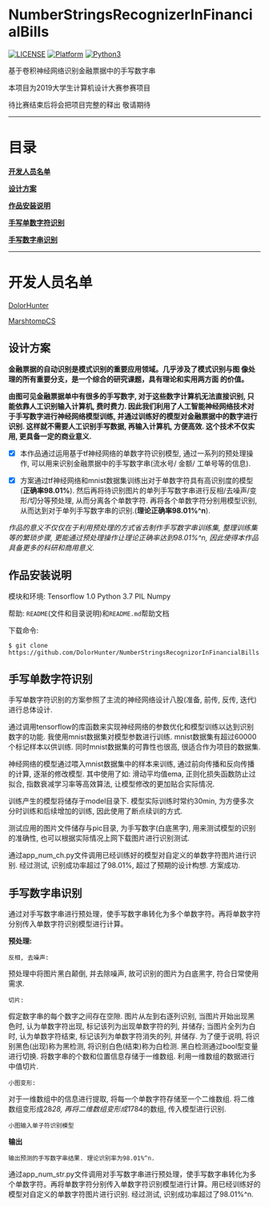 # NumberStringsRecognizerInFinancialBills

[![LICENSE](https://img.shields.io/badge/License-Apache--2.0-blue.svg)](LICENSE)
[![Platform](https://img.shields.io/badge/Platform-windows-lightgrey.svg)]()
[![Python3](https://img.shields.io/badge/Python-3-green.svg)]()

基于卷积神经网络识别金融票据中的手写数字串

本项目为2019大学生计算机设计大赛参赛项目

待比赛结束后将会把项目完整的释出 敬请期待

___________________________

# 目录

__[开发人员名单](#开发人员名单)__

__[设计方案](#设计方案)__

__[作品安装说明](#作品安装说明)__

__[手写单数字符识别](#手写单数字符识别)__

__[手写数字串识别](#手写数字串识别)__

_________________________________

# 开发人员名单

[DolorHunter](https://github.com/DolorHunter) 

[MarshtompCS](https://github.com/MarshtompCS)

## 设计方案

**金融票据的自动识别是模式识别的重要应用领域。几乎涉及了模式识别与图 像处理的所有重要分支，是一个综合的研究课题，具有理论和实用两方面
的价值。**

**由图可见金融票据单中有很多的手写数字, 对于这些数字计算机无法直接识别, 只能依靠人工识别输入计算机, 费时费力. 因此我们利用了人工智能神经网络技术对于手写数字进行神经网络模型训练, 并通过训练好的模型对金融票据中的数字进行识别. 这样就不需要人工识别手写数据, 再输入计算机, 方便高效. 这个技术不仅实用, 更具备一定的商业意义.**

- [x] 本作品通过运用基于tf神经网络的单数字符识别模型, 通过一系列的预处理操作, 可以用来识别金融票据中的手写数字串(流水号/ 金额/ 工单号等的信息).
	
- [x] 方案通过tf神经网络和mnist数据集训练出对于单数字符具有高识别度的模型(**正确率98.01%**). 然后再将待识别图片的单列手写数字串进行反相/去噪声/变形/切分等预处理, 从而分离各个单数字符. 再将各个单数字符分别用模型识别, 从而达到对于单列手写数字串的识别.(**理论正确率98.01%^n**).

*作品的意义不仅仅在于利用预处理的方式省去制作手写数字串训练集, 整理训练集等的繁琐步骤, 更能通过预处理操作让理论正确率达到98.01%^n, 因此使得本作品具备更多的科研和商用意义.*

## 作品安装说明

模块和环境:	 Tensorflow 1.0   	 Python 3.7 		 PIL 		 Numpy

帮助: `README`(文件和目录说明)和`README.md`帮助文档

下载命令: 
	
	$ git clone https://github.com/DolorHunter/NumberStringsRecognizorInFinancialBills.git


## 手写单数字符识别

手写单数字符识别的方案参照了主流的神经网络设计八股(准备, 前传, 反传, 迭代)进行总体设计. 

通过调用tensorflow的库函数来实现神经网络的参数优化和模型训练以达到识别数字的功能. 我使用mnist数据集对模型参数进行训练. mnist数据集有超过60000个标记样本以供训练. 同时mnist数据集的可靠性也很高, 很适合作为项目的数据集.

神经网络的模型通过喂入mnist数据集中的样本来训练, 通过前向传播和反向传播的计算, 逐渐的修改模型. 其中使用了如: 滑动平均值ema, 正则化损失函数防止过拟合, 指数衰减学习率等高效算法, 让模型修改的更加贴合实际情况. 

训练产生的模型将储存于model目录下. 模型实际训练时常约30min, 为方便多次分时训练和后续增加的训练, 因此使用了断点续训的方式. 

测试应用的图片文件储存与pic目录, 为手写数字(白底黑字), 用来测试模型的识别的准确性, 也可以根据实际情况上网下载图片进行识别测试.

通过app_num_ch.py文件调用已经训练好的模型对自定义的单数字符图片进行识别. 经过测试, 识别成功率超过了98.01%, 超过了预期的设计构想. 方案成功.

## 手写数字串识别 

通过对手写数字串进行预处理，使手写数字串转化为多个单数字符。再将单数字符分别传入单数字符识别模型进行计算。

**预处理:**

`反相, 去噪声:`

预处理中将图片黑白颠倒, 并去除噪声, 故可识别的图片为白底黑字, 符合日常使用需求.

`切片:`

假定数字串的每个数字之间存在空隙. 图片从左到右逐列识别, 当图片开始出现黑色时, 认为单数字符出现, 标记该列为出现单数字符的列, 并储存; 当图片全列为白
时, 认为单数字符结束, 标记该列为单数字符消失的列, 并储存. 为了便于说明, 将识别黑色(出现)称为黑检测, 将识别白色(结束)称为白检测. 黑白检测通过bool型变量进行切换. 将数字串的个数和位置信息存储于一维数组. 利用一维数组的数据进行中值切片.

`小图变形:`

对于一维数组中的信息进行提取, 将每一个单数字符存储至一个二维数组. 将二维数组变形成28*28, 再将二维数组变形成1*784的数组, 传入模型进行识别.

`小图输入单子符识别模型`

**输出**

`输出预测的手写数字串结果. 理论识别率为98.01%^n.`

通过app_num_str.py文件调用对手写数字串进行预处理，使手写数字串转化为多个单数字符。再将单数字符分别传入单数字符识别模型进行计算。用已经训练好的模型对自定义的单数字符图片进行识别. 经过测试, 识别成功率超过了98.01%^n.
